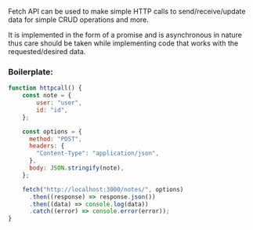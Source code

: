 Fetch API can be used to make simple HTTP calls to send/receive/update data for simple CRUD operations and more.

It is implemented in the form of a promise and is asynchronous in nature thus care should be taken while implementing code that works with the requested/desired data.

### Boilerplate:

```Javascript
function httpcall() {
	const note = {
		user: "user",
		id: "id",
	};

    const options = {
      method: "POST",
      headers: {
        "Content-Type": "application/json",
      },
      body: JSON.stringify(note),
    };

    fetch("http://localhost:3000/notes/", options)
      .then((response) => response.json())
      .then((data) => console.log(data))
      .catch((error) => console.error(error));
}
```